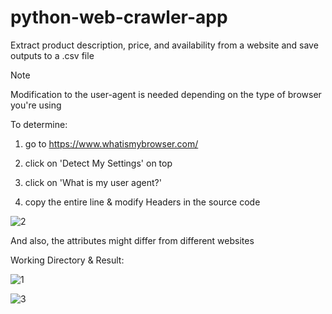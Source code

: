 # python-web-crawler-app
Extract product description, price, and availability from a website and save outputs to a .csv file

> [!NOTE]
>
> Modification to the user-agent is needed depending on the type of browser you're using
>
> To determine:
>
> 1) go to https://www.whatismybrowser.com/
> 
> 2) click on 'Detect My Settings' on top
>
> 3) click on 'What is my user agent?'
>    
> 5) copy the entire line & modify Headers in the source code
>
> ![2](https://github.com/tuanlamit/python-web-crawler-app/assets/128099142/8ad05150-5638-4e3e-9478-dda864ff6e82)
>
> And also, the attributes might differ from different websites

Working Directory & Result:

![1](https://github.com/tuanlamit/python-web-crawler-app/assets/128099142/b5ac3971-4d3a-4d98-9363-a9008c92c9e2)

![3](https://github.com/tuanlamit/python-web-crawler-app/assets/128099142/73b6d065-d182-46a4-8e7e-cb2e578be632)

